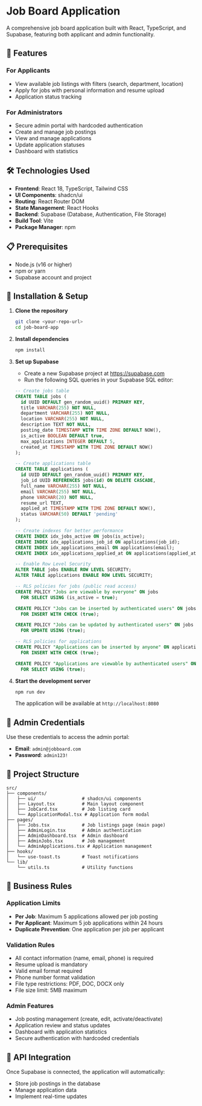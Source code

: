 # Job Board Application

A comprehensive job board application built with React, TypeScript, and Supabase, featuring both applicant and admin functionality.

## 🚀 Features

### For Applicants
- View available job listings with filters (search, department, location)
- Apply for jobs with personal information and resume upload
- Application status tracking

### For Administrators
- Secure admin portal with hardcoded authentication
- Create and manage job postings
- View and manage applications
- Update application statuses
- Dashboard with statistics

## 🛠 Technologies Used

- **Frontend**: React 18, TypeScript, Tailwind CSS
- **UI Components**: shadcn/ui
- **Routing**: React Router DOM
- **State Management**: React Hooks
- **Backend**: Supabase (Database, Authentication, File Storage)
- **Build Tool**: Vite
- **Package Manager**: npm

## 📋 Prerequisites

- Node.js (v16 or higher)
- npm or yarn
- Supabase account and project

## 🔧 Installation & Setup

1. **Clone the repository**
   ```bash
   git clone <your-repo-url>
   cd job-board-app
   ```

2. **Install dependencies**
   ```bash
   npm install
   ```

3. **Set up Supabase**
   - Create a new Supabase project at https://supabase.com
   - Run the following SQL queries in your Supabase SQL editor:

   ```sql
   -- Create jobs table
   CREATE TABLE jobs (
     id UUID DEFAULT gen_random_uuid() PRIMARY KEY,
     title VARCHAR(255) NOT NULL,
     department VARCHAR(255) NOT NULL,
     location VARCHAR(255) NOT NULL,
     description TEXT NOT NULL,
     posting_date TIMESTAMP WITH TIME ZONE DEFAULT NOW(),
     is_active BOOLEAN DEFAULT true,
     max_applications INTEGER DEFAULT 5,
     created_at TIMESTAMP WITH TIME ZONE DEFAULT NOW()
   );

   -- Create applications table
   CREATE TABLE applications (
     id UUID DEFAULT gen_random_uuid() PRIMARY KEY,
     job_id UUID REFERENCES jobs(id) ON DELETE CASCADE,
     full_name VARCHAR(255) NOT NULL,
     email VARCHAR(255) NOT NULL,
     phone VARCHAR(20) NOT NULL,
     resume_url TEXT,
     applied_at TIMESTAMP WITH TIME ZONE DEFAULT NOW(),
     status VARCHAR(50) DEFAULT 'pending'
   );

   -- Create indexes for better performance
   CREATE INDEX idx_jobs_active ON jobs(is_active);
   CREATE INDEX idx_applications_job_id ON applications(job_id);
   CREATE INDEX idx_applications_email ON applications(email);
   CREATE INDEX idx_applications_applied_at ON applications(applied_at);

   -- Enable Row Level Security
   ALTER TABLE jobs ENABLE ROW LEVEL SECURITY;
   ALTER TABLE applications ENABLE ROW LEVEL SECURITY;

   -- RLS policies for jobs (public read access)
   CREATE POLICY "Jobs are viewable by everyone" ON jobs
     FOR SELECT USING (is_active = true);

   CREATE POLICY "Jobs can be inserted by authenticated users" ON jobs
     FOR INSERT WITH CHECK (true);

   CREATE POLICY "Jobs can be updated by authenticated users" ON jobs
     FOR UPDATE USING (true);

   -- RLS policies for applications
   CREATE POLICY "Applications can be inserted by anyone" ON applications
     FOR INSERT WITH CHECK (true);

   CREATE POLICY "Applications are viewable by authenticated users" ON applications
     FOR SELECT USING (true);
   ```


4. **Start the development server**
   ```bash
   npm run dev
   ```

   The application will be available at `http://localhost:8080`

## 🔐 Admin Credentials

Use these credentials to access the admin portal:

- **Email**: `admin@jobboard.com`
- **Password**: `admin123!`

## 📁 Project Structure

```
src/
├── components/
│   ├── ui/                 # shadcn/ui components
│   ├── Layout.tsx          # Main layout component
│   ├── JobCard.tsx         # Job listing card
│   └── ApplicationModal.tsx # Application form modal
├── pages/
│   ├── Jobs.tsx            # Job listings page (main page)
│   ├── AdminLogin.tsx      # Admin authentication
│   ├── AdminDashboard.tsx  # Admin dashboard
│   ├── AdminJobs.tsx       # Job management
│   └── AdminApplications.tsx # Application management
├── hooks/
│   └── use-toast.ts        # Toast notifications
└── lib/
    └── utils.ts            # Utility functions
```

## 🎯 Business Rules

### Application Limits
- **Per Job**: Maximum 5 applications allowed per job posting
- **Per Applicant**: Maximum 5 job applications within 24 hours
- **Duplicate Prevention**: One application per job per applicant

### Validation Rules
- All contact information (name, email, phone) is required
- Resume upload is mandatory
- Valid email format required
- Phone number format validation
- File type restrictions: PDF, DOC, DOCX only
- File size limit: 5MB maximum

### Admin Features
- Job posting management (create, edit, activate/deactivate)
- Application review and status updates
- Dashboard with application statistics
- Secure authentication with hardcoded credentials

## 📝 API Integration

Once Supabase is connected, the application will automatically:
- Store job postings in the database
- Manage application data
- Implement real-time updates

